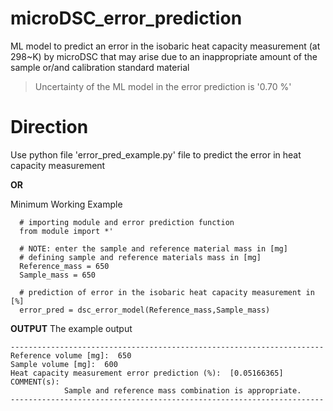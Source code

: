 # microDSC_error_prediction
ML model to predict an error in the isobaric heat capacity measurement (at 298~K) by microDSC that may arise due to an inappropriate amount of the sample or/and calibration standard material

>Uncertainty of the ML model in the error prediction is '0.70 %'

# Direction
Use python file 'error_pred_example.py' file to predict the error in heat capacity measurement

**OR**

Minimum Working Example

```python:
  # importing module and error prediction function
  from module import *' 
  
  # NOTE: enter the sample and reference material mass in [mg] 
  # defining sample and reference materials mass in [mg]
  Reference_mass = 650 
  Sample_mass = 650
  
  # prediction of error in the isobaric heat capacity measurement in [%]
  error_pred = dsc_error_model(Reference_mass,Sample_mass)

```

**OUTPUT**
The example output
```
----------------------------------------------------------------------
Reference volume [mg]:  650
Sample volume [mg]:  600
Heat capacity measurement error prediction (%):  [0.05166365]
COMMENT(s):
            Sample and reference mass combination is appropriate.
----------------------------------------------------------------------
```
